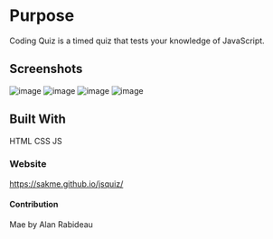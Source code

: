 # Purpose
Coding Quiz is a timed quiz that tests your knowledge of JavaScript.

## Screenshots
![image](https://user-images.githubusercontent.com/44481028/142730610-a59d04c9-f206-4441-8c3a-884715ced712.png)
![image](https://user-images.githubusercontent.com/44481028/142730615-7409c63c-07d1-4129-8333-c8d00b66b99c.png)
![image](https://user-images.githubusercontent.com/44481028/142730624-883687d9-bacf-44f7-86c6-59e1231ea575.png)
![image](https://user-images.githubusercontent.com/44481028/142730625-3721c02f-7539-40de-852f-6a0237c1e763.png)




## Built With
HTML
CSS
JS

### Website
https://sakme.github.io/jsquiz/

#### Contribution
Mae by Alan Rabideau
